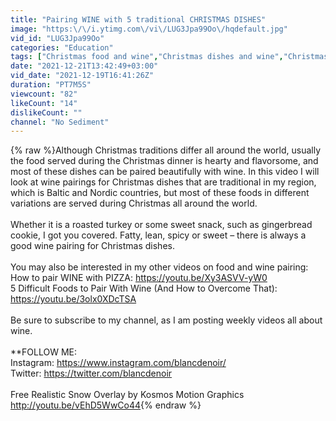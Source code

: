 ```yaml
---
title: "Pairing WINE with 5 traditional CHRISTMAS DISHES"
image: "https:\/\/i.ytimg.com\/vi\/LUG3Jpa99Oo\/hqdefault.jpg"
vid_id: "LUG3Jpa99Oo"
categories: "Education"
tags: ["Christmas food and wine","Christmas dishes and wine","Christmas dinner wine pairings"]
date: "2021-12-21T13:42:49+03:00"
vid_date: "2021-12-19T16:41:26Z"
duration: "PT7M5S"
viewcount: "82"
likeCount: "14"
dislikeCount: ""
channel: "No Sediment"
---
```

{% raw %}Although Christmas traditions differ all around the world, usually the food served during the Christmas dinner is hearty and flavorsome, and most of these dishes can be paired beautifully with wine. In this video I will look at wine pairings for Christmas dishes that are traditional in my region, which is Baltic and Nordic countries, but most of these foods in different variations are served during Christmas all around the world.<br /><br />Whether it is a roasted turkey or some sweet snack, such as gingerbread cookie, I got you covered. Fatty, lean, spicy or sweet – there is always a good wine pairing for Christmas dishes.<br /><br />You may also be interested in my other videos on food and wine pairing:<br />How to pair WINE with PIZZA: <a rel="nofollow" target="blank" href="https://youtu.be/Xy3ASVV-yW0">https://youtu.be/Xy3ASVV-yW0</a><br />5 Difficult Foods to Pair With Wine (And How to Overcome That): <a rel="nofollow" target="blank" href="https://youtu.be/3olx0XDcTSA">https://youtu.be/3olx0XDcTSA</a><br /><br />Be sure to subscribe to my channel, as I am posting weekly videos all about wine.<br /><br />**FOLLOW ME:<br />Instagram: <a rel="nofollow" target="blank" href="https://www.instagram.com/blancdenoir/">https://www.instagram.com/blancdenoir/</a><br />Twitter: <a rel="nofollow" target="blank" href="https://twitter.com/blancdenoir">https://twitter.com/blancdenoir</a><br /><br />Free Realistic Snow Overlay by Kosmos Motion Graphics <a rel="nofollow" target="blank" href="http://youtu.be/vEhD5WwCo44">http://youtu.be/vEhD5WwCo44</a>{% endraw %}
